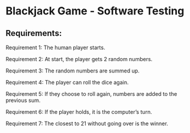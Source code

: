 # Blackjack Game - Software Testing
## Requirements:

Requirement 1: The human player starts.

Requirement 2: At start, the player gets 2 random numbers.

Requirement 3: The random numbers are summed up.

Requirement 4: The player can roll the dice again.

Requirement 5: If they choose to roll again, numbers are added to the previous sum.

Requirement 6: If the player holds, it is the computer’s turn.

Requirement 7: The closest to 21 without going over is the winner.

